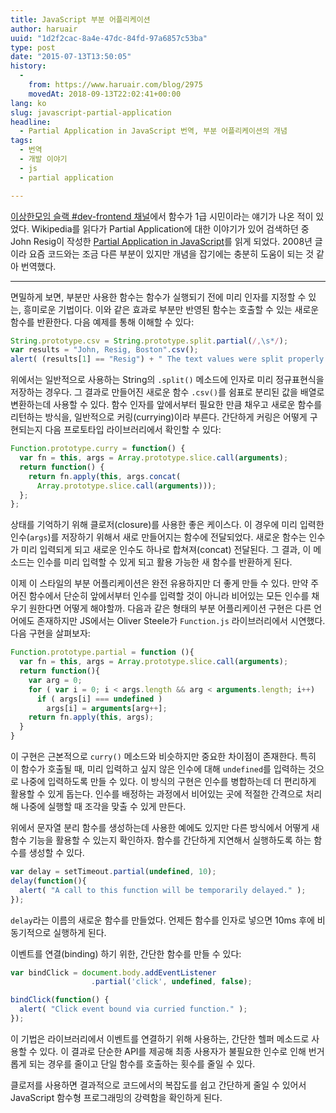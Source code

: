 ```yaml
---
title: JavaScript 부분 어플리케이션
author: haruair
uuid: "1d2f2cac-8a4e-47dc-84fd-97a6857c53ba"
type: post
date: "2015-07-13T13:50:05"
history:
  - 
    from: https://www.haruair.com/blog/2975
    movedAt: 2018-09-13T22:02:41+00:00
lang: ko
slug: javascript-partial-application
headline:
  - Partial Application in JavaScript 번역, 부분 어플리케이션의 개념
tags:
  - 번역
  - 개발 이야기
  - js
  - partial application

---
```

[이상한모임 슬랙 #dev-frontend 채널][1]에서 함수가 1급 시민이라는 얘기가 나온 적이 있었다. Wikipedia를 읽다가 Partial Application에 대한 이야기가 있어 검색하던 중 John Resig이 작성한 [Partial Application in JavaScript][2]를 읽게 되었다. 2008년 글이라 요즘 코드와는 조금 다른 부분이 있지만 개념을 잡기에는 충분히 도움이 되는 것 같아 번역했다.

* * *

면밀하게 보면, 부분만 사용한 함수는 함수가 실행되기 전에 미리 인자를 지정할 수 있는, 흥미로운 기법이다. 이와 같은 효과로 부분만 반영된 함수는 호출할 수 있는 새로운 함수를 반환한다. 다음 예제를 통해 이해할 수 있다:

```js
String.prototype.csv = String.prototype.split.partial(/,\s*/);
var results = "John, Resig, Boston".csv();
alert( (results[1] == "Resig") + " The text values were split properly." );
```
    

위에서는 일반적으로 사용하는 String의 `.split()` 메소드에 인자로 미리 정규표현식을 저장하는 경우다. 그 결과로 만들어진 새로운 함수 `.csv()`를 쉼표로 분리된 값을 배열로 변환하는데 사용할 수 있다. 함수 인자를 앞에서부터 필요한 만큼 채우고 새로운 함수를 리턴하는 방식을, 일반적으로 커링(currying)이라 부른다. 간단하게 커링은 어떻게 구현되는지 다음 프로토타입 라이브러리에서 확인할 수 있다:

```js
Function.prototype.curry = function() {
  var fn = this, args = Array.prototype.slice.call(arguments);
  return function() {
    return fn.apply(this, args.concat(
      Array.prototype.slice.call(arguments)));
  };
};
```

상태를 기억하기 위해 클로저(closure)를 사용한 좋은 케이스다. 이 경우에 미리 입력한 인수(`args`)를 저장하기 위해서 새로 만들어지는 함수에 전달되었다. 새로운 함수는 인수가 미리 입력되게 되고 새로운 인수도 하나로 합쳐져(concat) 전달된다. 그 결과, 이 메소드는 인수를 미리 입력할 수 있게 되고 활용 가능한 새 함수를 반환하게 된다.

이제 이 스타일의 부분 어플리케이션은 완전 유용하지만 더 좋게 만들 수 있다. 만약 주어진 함수에서 단순히 앞에서부터 인수를 입력할 것이 아니라 비어있는 모든 인수를 채우기 원한다면 어떻게 해야할까. 다음과 같은 형태의 부분 어플리케이션 구현은 다른 언어에도 존재하지만 JS에서는 Oliver Steele가 `Function.js` 라이브러리에서 시연했다. 다음 구현을 살펴보자:

```js
Function.prototype.partial = function (){
  var fn = this, args = Array.prototype.slice.call(arguments);
  return function(){
    var arg = 0;
    for ( var i = 0; i < args.length && arg < arguments.length; i++)
      if ( args[i] === undefined )
        args[i] = arguments[arg++];
    return fn.apply(this, args);
  }
}
```

이 구현은 근본적으로 `curry()` 메소드와 비슷하지만 중요한 차이점이 존재한다. 특히 이 함수가 호출될 때, 미리 입력하고 싶지 않은 인수에 대해 `undefined`를 입력하는 것으로 나중에 입력하도록 만들 수 있다. 이 방식의 구현은 인수를 병합하는데 더 편리하게 활용할 수 있게 돕는다. 인수를 배정하는 과정에서 비어있는 곳에 적절한 간격으로 처리해 나중에 실행할 때 조각을 맞출 수 있게 만든다.

위에서 문자열 분리 함수를 생성하는데 사용한 예에도 있지만 다른 방식에서 어떻게 새 함수 기능을 활용할 수 있는지 확인하자. 함수를 간단하게 지연해서 실행하도록 하는 함수를 생성할 수 있다.

```js
var delay = setTimeout.partial(undefined, 10);
delay(function(){
  alert( "A call to this function will be temporarily delayed." );
});
```
    

`delay`라는 이름의 새로운 함수를 만들었다. 언제든 함수를 인자로 넣으면 10ms 후에 비동기적으로 실행하게 된다.

이벤트를 연결(binding) 하기 위한, 간단한 함수를 만들 수 있다:

```js
var bindClick = document.body.addEventListener
                  .partial('click', undefined, false);

bindClick(function() {
  alert( "Click event bound via curried function." );
});
```

이 기법은 라이브러리에서 이벤트를 연결하기 위해 사용하는, 간단한 헬퍼 메소드로 사용할 수 있다. 이 결과로 단순한 API를 제공해 최종 사용자가 불필요한 인수로 인해 번거롭게 되는 경우를 줄이고 단일 함수를 호출하는 횟수를 줄일 수 있다.

클로저를 사용하면 결과적으로 코드에서의 복잡도를 쉽고 간단하게 줄일 수 있어서 JavaScript 함수형 프로그래밍의 강력함을 확인하게 된다.

 [1]: https://weirdmeetup.slack.com/messages/dev-frontend/
 [2]: http://ejohn.org/blog/partial-functions-in-javascript/